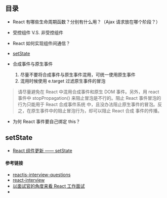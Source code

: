 ## 目录

- React 有哪些生命周期函数？分别有什么用？（Ajax 请求放在哪个阶段？）
- 受控组件 V.S. 非受控组件
- React 如何实现组件间通信？
- [setState](#stateState)
- 合成事件与原生事件

  1. 尽量不要将合成事件与原生事件混用，可统一使用原生事件
  2. 混用时候使用 e.target 过滤原生事件的冒泡

> 请尽量避免在 React 中混用合成事件和原生 DOM 事件。另外，用 react 事件中
> stopPropagation() 来阻止冒泡是不行的。阻止 React 事件冒泡的行为只能用于 React 合成事件系统
> 中，且没办法阻止原生事件的冒泡。反之，在原生事件中的阻止冒泡行为，却可以阻止 React 合成
> 事件的传播。

- 为何 React 事件要自己绑定 this？

## setState

- [React 组件更新 —— setState](https://github.com/yanyue404/blog/issues/82)

#### 参考链接

- [reactjs-interview-questions](https://github.com/sudheerj/reactjs-interview-questions)
- [react-interview](https://github.com/Pau1fitz/react-interview/blob/master/zh-cn.md)
- [ 以面试官的角度来看 React 工作面试](https://juejin.im/post/5bca74cfe51d450e9163351b)
- [](https://mp.weixin.qq.com/s?__biz=Mzg2NDAzMjE5NQ==&mid=2247484667&idx=1&sn=dcaea6836c604100f9811c8c7f98a147&chksm=ce6ec057f9194941a768258f83a58c160e18fc75681c814c4eb21229f23ee7795dbff73cb35d&scene=27#wechat_redirect)
